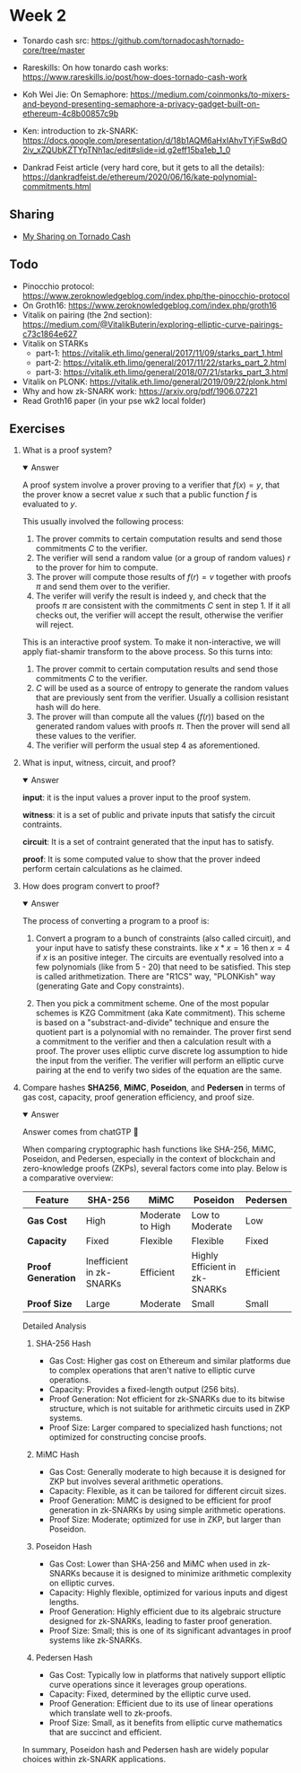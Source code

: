 # Week 2

- Tonardo cash src: https://github.com/tornadocash/tornado-core/tree/master

+ Rareskills: On how tonardo cash works: https://www.rareskills.io/post/how-does-tornado-cash-work

+ Koh Wei Jie: On Semaphore: https://medium.com/coinmonks/to-mixers-and-beyond-presenting-semaphore-a-privacy-gadget-built-on-ethereum-4c8b00857c9b

- Ken: introduction to zk-SNARK: https://docs.google.com/presentation/d/18b1AQM6aHxIAhvTYjFSwBdO2iv_xZQUbKZTYpTNh1ac/edit#slide=id.g2eff15ba1eb_1_0

- Dankrad Feist article (very hard core, but it gets to all the details): https://dankradfeist.de/ethereum/2020/06/16/kate-polynomial-commitments.html

## Sharing

- [My Sharing on Tornado Cash](https://docs.google.com/presentation/d/1VjsbCafkcTc0T6ldxUE9-pMpbMsBIGGY7YnY3OaIZic/edit#slide=id.p)

## Todo

- Pinocchio protocol: https://www.zeroknowledgeblog.com/index.php/the-pinocchio-protocol
- On Groth16: https://www.zeroknowledgeblog.com/index.php/groth16
- Vitalik on pairing (the 2nd section): https://medium.com/@VitalikButerin/exploring-elliptic-curve-pairings-c73c1864e627
- Vitalik on STARKs
  - part-1: https://vitalik.eth.limo/general/2017/11/09/starks_part_1.html
  - part-2: https://vitalik.eth.limo/general/2017/11/22/starks_part_2.html
  - part-3: https://vitalik.eth.limo/general/2018/07/21/starks_part_3.html
- Vitalik on PLONK: https://vitalik.eth.limo/general/2019/09/22/plonk.html
- Why and how zk-SNARK work: https://arxiv.org/pdf/1906.07221
- Read Groth16 paper (in your pse wk2 local folder)

## Exercises

1. What is a proof system?

   <details open>
     <summary><bold>Answer</bold></summary>

     A proof system involve a prover proving to a verifier that $f(x) = y$, that the prover know a secret value $x$ such that a public function $f$ is evaluated to $y$.

     This usually involved the following process:

     1. The prover commits to certain computation results and send those commitments $C$ to the verifier.
     2. The verifier will send a random value (or a group of random values) $r$ to the prover for him to compute.
     3. The prover will compute those results of $f(r) = v$ together with proofs $\pi$ and send them over to the verifier.
     4. The verifer will verify the result is indeed y, and check that the proofs $\pi$ are consistent with the commitments $C$ sent in step 1. If it all checks out, the verifier will accept the result, otherwise the verifier will reject.

     This is an interactive proof system. To make it non-interactive, we will apply fiat-shamir transform to the above process. So this turns into:

     1. The prover commit to certain computation results and send those commitments $C$ to the verifier.
     2. $C$ will be used as a source of entropy to generate the random values that are previously sent from the verifier. Usually a collision resistant hash will do here.
     3. The prover will than compute all the values ($f(r)$) based on the generated random values with proofs $\pi$. Then the prover will send all these values to the verifier.
     4. The verifier will perform the usual step 4 as aforementioned.

   </details>

2. What is input, witness, circuit, and proof?

   <details open>
     <summary><bold>Answer</bold></summary>

     **input**: it is the input values a prover input to the proof system.

     **witness**: it is a set of public and private inputs that satisfy the circuit contraints.

     **circuit**: It is a set of contraint generated that the input has to satisfy.

     **proof**: It is some computed value to show that the prover indeed perform certain calculations as he claimed.

   </details>

3. How does program convert to proof?

   <details open>
     <summary><bold>Answer</bold></summary>

     The process of converting a program to a proof is:

     1. Convert a program to a bunch of constraints (also called circuit), and your input have to satisfy these constraints. like $x * x = 16$ then $x = 4$ if $x$ is an positive integer. The circuits are eventually resolved into a few polynomials (like from 5 - 20) that need to be satisfied. This step is called arithmetization. There are "R1CS" way, "PLONKish" way (generating Gate and Copy constraints).

     2. Then you pick a commitment scheme. One of the most popular schemes is KZG Commitment (aka Kate commitment). This scheme is based on a "substract-and-divide" technique and ensure the quotient part is a polynomial with no remainder. The prover first send a commitment to the verifier and then a calculation result with a proof. The prover uses elliptic curve discrete log assumption to hide the input from the verifier. The verifier will perform an elliptic curve pairing at the end to verify two sides of the equation are the same.

   </details>

4. Compare hashes **SHA256**, **MiMC**, **Poseidon**, and **Pedersen** in terms of gas cost, capacity, proof generation efficiency, and proof size.

   <details open>
     <summary><bold>Answer</bold></summary>

     Answer comes from chatGTP 🙂

     When comparing cryptographic hash functions like SHA-256, MiMC, Poseidon, and Pedersen, especially in the context of blockchain and zero-knowledge proofs (ZKPs), several factors come into play. Below is a comparative overview:

     | **Feature** | **SHA-256** | **MiMC**  | **Poseidon** | **Pedersen** |
     |-------------|-------------|-----------|--------------|--------------|
     | **Gas Cost**| High   | Moderate to High | Low to Moderate  | Low    |
     | **Capacity**| Fixed  | Flexible       | Flexible     | Fixed        |
     | **Proof Generation** | Inefficient in zk-SNARKs | Efficient  | Highly Efficient in zk-SNARKs | Efficient |
     | **Proof Size** | Large | Moderate     | Small        | Small        |

     Detailed Analysis

     1. SHA-256 Hash
        - Gas Cost: Higher gas cost on Ethereum and similar platforms due to complex operations that aren't native to elliptic curve operations.
        - Capacity: Provides a fixed-length output (256 bits).
        - Proof Generation: Not efficient for zk-SNARKs due to its bitwise structure, which is not suitable for arithmetic circuits used in ZKP systems.
        - Proof Size: Larger compared to specialized hash functions; not optimized for constructing concise proofs.

      2. MiMC Hash
         - Gas Cost: Generally moderate to high because it is designed for ZKP but involves several arithmetic operations.
         - Capacity: Flexible, as it can be tailored for different circuit sizes.
         - Proof Generation: MiMC is designed to be efficient for proof generation in zk-SNARKs by using simple arithmetic operations.
         - Proof Size: Moderate; optimized for use in ZKP, but larger than Poseidon.

      3. Poseidon Hash
         - Gas Cost: Lower than SHA-256 and MiMC when used in zk-SNARKs because it is designed to minimize arithmetic complexity on elliptic curves.
         - Capacity: Highly flexible, optimized for various inputs and digest lengths.
         - Proof Generation: Highly efficient due to its algebraic structure designed for zk-SNARKs, leading to faster proof generation.
         - Proof Size: Small; this is one of its significant advantages in proof systems like zk-SNARKs.

      4. Pedersen Hash
         - Gas Cost: Typically low in platforms that natively support elliptic curve operations since it leverages group operations.
         - Capacity: Fixed, determined by the elliptic curve used.
         - Proof Generation: Efficient due to its use of linear operations which translate well to zk-proofs.
         - Proof Size: Small, as it benefits from elliptic curve mathematics that are succinct and efficient.

      In summary, Poseidon hash and Pedersen hash are widely popular choices within zk-SNARK applications.

   </details>
